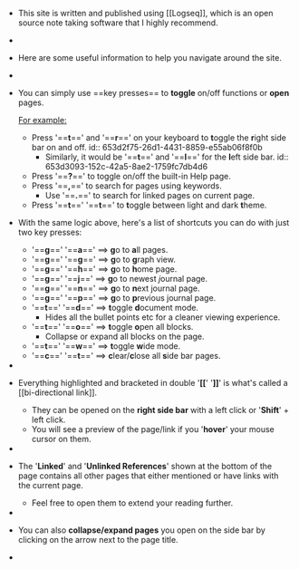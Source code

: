 - This site is written and published using [[Logseq]], which is an open source note taking software that I highly recommend.
-
- Here are some useful information to help you navigate around the site.
-
- You can simply use ==key presses== to **toggle** on/off functions or **open** pages.
  
  <u>For example:</u>
	- Press '==**t**==' and '==**r**==' on your keyboard to **t**oggle the **r**ight side bar on and off.
	  id:: 653d2f75-26d1-4431-8859-e55ab06f8f0b
		- Similarly, it would be '==**t**==' and '==**l**==' for the **l**eft side bar.
		  id:: 653d3093-152c-42a5-8ae2-1759fc7db4d6
	- Press '==**?**==' to toggle on/off the built-in Help page.
	- Press '==**,**==' to search for pages using keywords.
		- Use '==**.**==' to search for linked pages on current page.
	- Press '==**t**==' '==**t**==' to **t**oggle between light and dark **t**heme.
- With the same logic above, here's a list of shortcuts you can do with just two key presses:
	- '==**g**==' '==**a**=='  ==>  **g**o to **a**ll pages.
	- '==**g**==' '==**g**=='  ==>  **g**o to **g**raph view.
	- '==**g**==' '==**h**=='  ==>  **g**o to **h**ome page.
	- '==**g**==' '==**j**=='  ==>  **g**o to newest *j*ournal page.
	- '==**g**==' '==**n**=='  ==>  **g**o to **n**ext journal page.
	- '==**g**==' '==**p**=='  ==>  **g**o to **p**revious journal page.
	- '==**t**==' '==**d**=='  ==>  **t**oggle **d**ocument mode.
		- Hides all the bullet points etc for a cleaner viewing experience.
	- '==**t**==' '==**o**=='  ==>  **t**oggle **o**pen all blocks.
		- Collapse or expand all blocks on the page.
	- '==**t**==' '==**w**=='  ==>  **t**oggle **w**ide mode.
	- '==**c**==' '==**t**=='  ==>  **c**lear/**c**lose all **s**ide bar pages.
-
- Everything highlighted and bracketed in double '**[[**' '**]]**' is what's called a [[bi-directional link]].
	- They can be opened on the **right side bar** with a left click or '**Shift**' + left click.
	- You will see a preview of the page/link if you '**hover**' your mouse cursor on them.
-
- The '**Linked**' and '**Unlinked References**' shown at the bottom of the page contains all other pages that either mentioned or have links with the current page.
	- Feel free to open them to extend your reading further.
-
- You can also **collapse/expand pages** you open on the side bar by clicking on the arrow next to the page title.
-